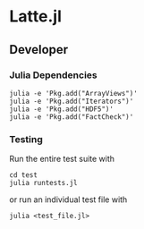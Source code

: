 # Latte.jl

## Developer

### Julia Dependencies
```shell
julia -e 'Pkg.add("ArrayViews")'
julia -e 'Pkg.add("Iterators")'
julia -e 'Pkg.add("HDF5")'
julia -e 'Pkg.add("FactCheck")'
```

### Testing
Run the entire test suite with
```shell
cd test
julia runtests.jl
```

or run an individual test file with
```shell
julia <test_file.jl>
```
